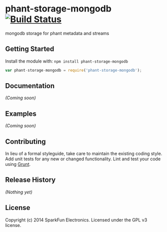 # phant-storage-mongodb [![Build Status](https://secure.travis-ci.org/sparkfun/phant-storage-mongodb.png?branch=master)](http://travis-ci.org/sparkfun/phant-storage-mongodb)

mongodb storage for phant metadata and streams

## Getting Started
Install the module with: `npm install phant-storage-mongodb`

```javascript
var phant-storage-mongodb = require('phant-storage-mongodb');
```

## Documentation
_(Coming soon)_

## Examples
_(Coming soon)_

## Contributing
In lieu of a formal styleguide, take care to maintain the existing coding style. Add unit tests for any new or changed functionality. Lint and test your code using [Grunt](http://gruntjs.com/).

## Release History
_(Nothing yet)_

## License
Copyright (c) 2014 SparkFun Electronics. Licensed under the GPL v3 license.
